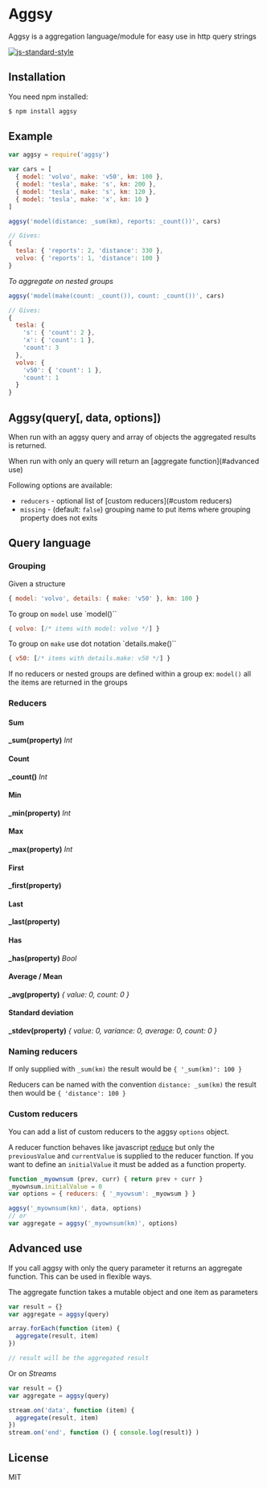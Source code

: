 # Aggsy

Aggsy is a aggregation language/module for easy use in http query strings

[![js-standard-style](https://cdn.rawgit.com/feross/standard/master/badge.svg)](https://github.com/feross/standard)

## Installation

You need npm installed:

```sh
$ npm install aggsy
```

## Example

```javascript
var aggsy = require('aggsy')

var cars = [
  { model: 'volvo', make: 'v50', km: 100 },
  { model: 'tesla', make: 's', km: 200 },
  { model: 'tesla', make: 's', km: 120 },
  { model: 'tesla', make: 'x', km: 10 }
]

aggsy('model(distance: _sum(km), reports: _count())', cars)

// Gives:
{
  tesla: { 'reports': 2, 'distance': 330 },
  volvo: { 'reports': 1, 'distance': 100 }
}
```

*To aggregate on nested groups*
```javascript
aggsy('model(make(count: _count()), count: _count())', cars)

// Gives:
{
  tesla: {
    's': { 'count': 2 },
    'x': { 'count': 1 },
    'count': 3
  },
  volvo: {
    'v50': { 'count': 1 },
    'count': 1
  }
}

```

## Aggsy(query[, data, options])

When run with an aggsy query and array of objects the aggregated results is returned.

When run with only an query will return an [aggregate function](#advanced use)

Following options are available:
* `reducers` - optional list of [custom reducers](#custom reducers)
* `missing` - (default: `false`)  grouping name to put items where grouping property does not exits

## Query language

### Grouping

Given a structure
```javascript
{ model: 'volvo', details: { make: 'v50' }, km: 100 }
```
To group on `model` use `model()``
```javascript
{ volvo: [/* items with model: volvo */] }
```
To group on `make` use dot notation `details.make()``
```javascript
{ v50: [/* items with details.make: v50 */] }
```

If no reducers or nested groups are defined within a group ex: `model()` all the items are returned in the groups

### Reducers

#### Sum
**_sum(property)**
*Int*

#### Count
**_count()**
*Int*

#### Min
**_min(property)**
*Int*

#### Max
**_max(property)**
*Int*

#### First
**_first(property)**

#### Last
**_last(property)**

#### Has
**_has(property)**
*Bool*

#### Average / Mean
**_avg(property)**
*{ value: 0, count: 0 }*

#### Standard deviation
**_stdev(property)**
*{ value: 0, variance: 0, average: 0, count: 0 }*

### Naming reducers

If only supplied with `_sum(km)` the result would be `{ '_sum(km)': 100 }`

Reducers can be named with the convention `distance: _sum(km)` the result then would be `{ 'distance': 100 }`

### Custom reducers

You can add a list of custom reducers to the aggsy `options` object.

A reducer function behaves like javascript [reduce](https://developer.mozilla.org/en-US/docs/Web/JavaScript/Reference/Global_Objects/Array/Reduce)
but only the `previousValue` and `currentValue` is supplied to the reducer function.
If you want to define an `initialValue` it must be added as a function property.

```javascript
function _myownsum (prev, curr) { return prev + curr }
_myownsum.initialValue = 0
var options = { reducers: { '_myowsum': _myowsum } }

aggsy('_myownsum(km)', data, options)
// or
var aggregate = aggsy('_myownsum(km)', options)
```

## Advanced use
If you call aggsy with only the query parameter it returns an aggregate function.
This can be used in flexible ways.

The aggregate function takes a mutable object and one item as parameters

```javascript
var result = {}
var aggregate = aggsy(query)

array.forEach(function (item) {
  aggregate(result, item)
})

// result will be the aggregated result
```

Or on *Streams*

```javascript
var result = {}
var aggregate = aggsy(query)

stream.on('data', function (item) {
  aggregate(result, item)
})
stream.on('end', function () { console.log(result)} )
```

License
----

MIT
